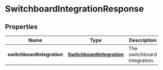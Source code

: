

# SwitchboardIntegrationResponse


## Properties

| Name | Type | Description | Notes |
|------------ | ------------- | ------------- | -------------|
|**switchboardIntegration** | [**SwitchboardIntegration**](SwitchboardIntegration.md) | The switchboard integration. |  [optional] |




